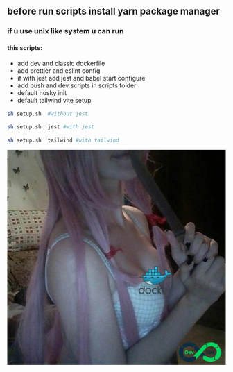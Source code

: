 ## before run scripts install yarn package manager

### if u use unix like system u can run

#### this scripts:

- add dev and classic dockerfile
- add prettier and eslint config
- if with jest add jest and babel start configure
- add push and dev scripts in scripts folder
- default husky init
- default tailwind vite setup

```bash
sh setup.sh  #without jest
```

```bash
sh setup.sh  jest #with jest
```

```bash
sh setup.sh  tailwind #with tailwind
```

![image](./imeg.png)
